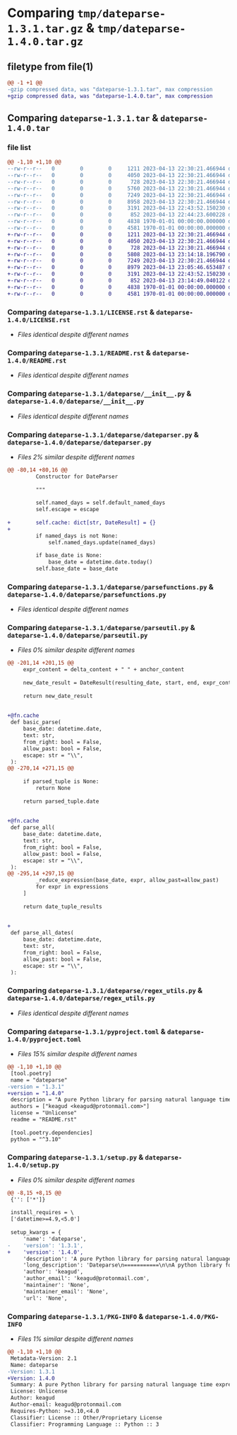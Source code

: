 # Comparing `tmp/dateparse-1.3.1.tar.gz` & `tmp/dateparse-1.4.0.tar.gz`

## filetype from file(1)

```diff
@@ -1 +1 @@
-gzip compressed data, was "dateparse-1.3.1.tar", max compression
+gzip compressed data, was "dateparse-1.4.0.tar", max compression
```

## Comparing `dateparse-1.3.1.tar` & `dateparse-1.4.0.tar`

### file list

```diff
@@ -1,10 +1,10 @@
--rw-r--r--   0        0        0     1211 2023-04-13 22:30:21.466944 dateparse-1.3.1/LICENSE.rst
--rw-r--r--   0        0        0     4050 2023-04-13 22:30:21.466944 dateparse-1.3.1/README.rst
--rw-r--r--   0        0        0      728 2023-04-13 22:30:21.466944 dateparse-1.3.1/dateparse/__init__.py
--rw-r--r--   0        0        0     5760 2023-04-13 22:30:21.466944 dateparse-1.3.1/dateparse/dateparser.py
--rw-r--r--   0        0        0     7249 2023-04-13 22:30:21.466944 dateparse-1.3.1/dateparse/parsefunctions.py
--rw-r--r--   0        0        0     8958 2023-04-13 22:30:21.466944 dateparse-1.3.1/dateparse/parseutil.py
--rw-r--r--   0        0        0     3191 2023-04-13 22:43:52.150230 dateparse-1.3.1/dateparse/regex_utils.py
--rw-r--r--   0        0        0      852 2023-04-13 22:44:23.600228 dateparse-1.3.1/pyproject.toml
--rw-r--r--   0        0        0     4838 1970-01-01 00:00:00.000000 dateparse-1.3.1/setup.py
--rw-r--r--   0        0        0     4581 1970-01-01 00:00:00.000000 dateparse-1.3.1/PKG-INFO
+-rw-r--r--   0        0        0     1211 2023-04-13 22:30:21.466944 dateparse-1.4.0/LICENSE.rst
+-rw-r--r--   0        0        0     4050 2023-04-13 22:30:21.466944 dateparse-1.4.0/README.rst
+-rw-r--r--   0        0        0      728 2023-04-13 22:30:21.466944 dateparse-1.4.0/dateparse/__init__.py
+-rw-r--r--   0        0        0     5808 2023-04-13 23:14:18.196790 dateparse-1.4.0/dateparse/dateparser.py
+-rw-r--r--   0        0        0     7249 2023-04-13 22:30:21.466944 dateparse-1.4.0/dateparse/parsefunctions.py
+-rw-r--r--   0        0        0     8979 2023-04-13 23:05:46.653487 dateparse-1.4.0/dateparse/parseutil.py
+-rw-r--r--   0        0        0     3191 2023-04-13 22:43:52.150230 dateparse-1.4.0/dateparse/regex_utils.py
+-rw-r--r--   0        0        0      852 2023-04-13 23:14:49.040122 dateparse-1.4.0/pyproject.toml
+-rw-r--r--   0        0        0     4838 1970-01-01 00:00:00.000000 dateparse-1.4.0/setup.py
+-rw-r--r--   0        0        0     4581 1970-01-01 00:00:00.000000 dateparse-1.4.0/PKG-INFO
```

### Comparing `dateparse-1.3.1/LICENSE.rst` & `dateparse-1.4.0/LICENSE.rst`

 * *Files identical despite different names*

### Comparing `dateparse-1.3.1/README.rst` & `dateparse-1.4.0/README.rst`

 * *Files identical despite different names*

### Comparing `dateparse-1.3.1/dateparse/__init__.py` & `dateparse-1.4.0/dateparse/__init__.py`

 * *Files identical despite different names*

### Comparing `dateparse-1.3.1/dateparse/dateparser.py` & `dateparse-1.4.0/dateparse/dateparser.py`

 * *Files 2% similar despite different names*

```diff
@@ -80,14 +80,16 @@
         Constructor for DateParser
 
         """
 
         self.named_days = self.default_named_days
         self.escape = escape
 
+        self.cache: dict[str, DateResult] = {}
+
         if named_days is not None:
             self.named_days.update(named_days)
 
         if base_date is None:
             base_date = datetime.date.today()
         self.base_date = base_date
```

### Comparing `dateparse-1.3.1/dateparse/parsefunctions.py` & `dateparse-1.4.0/dateparse/parsefunctions.py`

 * *Files identical despite different names*

### Comparing `dateparse-1.3.1/dateparse/parseutil.py` & `dateparse-1.4.0/dateparse/parseutil.py`

 * *Files 0% similar despite different names*

```diff
@@ -201,14 +201,15 @@
     expr_content = delta_content + " " + anchor_content
 
     new_date_result = DateResult(resulting_date, start, end, expr_content)
 
     return new_date_result
 
 
+@fn.cache
 def basic_parse(
     base_date: datetime.date,
     text: str,
     from_right: bool = False,
     allow_past: bool = False,
     escape: str = "\\",
 ):
@@ -270,14 +271,15 @@
 
     if parsed_tuple is None:
         return None
 
     return parsed_tuple.date
 
 
+@fn.cache
 def parse_all(
     base_date: datetime.date,
     text: str,
     from_right: bool = False,
     allow_past: bool = False,
     escape: str = "\\",
 ):
@@ -295,14 +297,15 @@
         _reduce_expression(base_date, expr, allow_past=allow_past)
         for expr in expressions
     ]
 
     return date_tuple_results
 
 
+
 def parse_all_dates(
     base_date: datetime.date,
     text: str,
     from_right: bool = False,
     allow_past: bool = False,
     escape: str = "\\",
 ):
```

### Comparing `dateparse-1.3.1/dateparse/regex_utils.py` & `dateparse-1.4.0/dateparse/regex_utils.py`

 * *Files identical despite different names*

### Comparing `dateparse-1.3.1/pyproject.toml` & `dateparse-1.4.0/pyproject.toml`

 * *Files 15% similar despite different names*

```diff
@@ -1,10 +1,10 @@
 [tool.poetry]
 name = "dateparse"
-version = "1.3.1"
+version = "1.4.0"
 description = "A pure Python library for parsing natural language time expressions, with minimal dependencies"
 authors = ["keagud <keagud@protonmail.com>"]
 license = "Unlicense"
 readme = "README.rst"
 
 [tool.poetry.dependencies]
 python = "^3.10"
```

### Comparing `dateparse-1.3.1/setup.py` & `dateparse-1.4.0/setup.py`

 * *Files 0% similar despite different names*

```diff
@@ -8,15 +8,15 @@
 {'': ['*']}
 
 install_requires = \
 ['datetime>=4.9,<5.0']
 
 setup_kwargs = {
     'name': 'dateparse',
-    'version': '1.3.1',
+    'version': '1.4.0',
     'description': 'A pure Python library for parsing natural language time expressions, with minimal dependencies',
     'long_description': 'Dateparse\n===========\n\nA python library for parsing natural language time descriptions. \n\nInstallation\n-------------\nDateparse is on PyPi; install with Pip: :code:`$ pip install dateparse`\n\nUsage\n------ \n>>> import dateparse\n>>> from datetime import date\n\n>>> # The main use case is extracting a single date from a string\n>>> dateparse.basic_parse(date.today(), "a week from friday")\nDateResult(date=datetime.date(2023, 2, 10), start=0, end=15, content=\'a week from fri\')\n\n>>> # by default the first (leftmost) encountered date is returned\n>>> dateparse.basic_parse(date.today(), "a week from thursday and a week from friday")\nDateResult(date=datetime.date(2023, 2, 9), start=0, end=15, content=\'a week from thu\') \n\n>>> # the from_right option changes this\n>>> dateparse.get_first(date.today(), "a week from thursday and a week from friday")\nDateResult(date=datetime.date(2023, 2, 10), start=0, end=15, content=\'a week from fri\')\n\n>>> # default behavior for all parse functions is to get the next future date matching the expression\n>>> # relative to the given base date\n>>> # this can be changed with the allow_past option\n>>> dateparse.basic_parse(date(1970, 9, 8), "january 1", allow_past=True)\nDateResult(date=datetime.date(1970, 1, 1), start=0, end=9, content=\' january 1\')\n\n>>> # parse_all gets all expressions in a list\n>>> dateparse.parse_all(date.today(), "a week from thursday and four days before march 11")\n[DateResult(date=datetime.date(2023, 2, 9), start=0, end=15, content=\'a week from thu\'), DateResult(date=datetime.date(2023, 3, 7), start=24, end=50, content=\'four days before march 11\')]\n\n>>> # the default return type for dates is a DateResult, a simple named tuple containing the date\'s info\n>>> # For convenience, there are also functions to just get the date\n>>> dateparse.basic_date_parse(date.today(), "february 9")\ndatetime.date(2023, 2, 9)\n\n>>> # parse_all_dates works in the same way\n>>> # a DateParser object holds a specified baseline date \n>>> # by default, assumes the baseline date is date.today()\n>>> parser = dateparse.DateParser() \n\n>>> # parses dates with a reference point of january 17, 2021 \n>>> parser_january = dateparse.DateParser(base_date = date(2021, 17, 1)) \n\n>>> # DateParser also supports named days by default\n>>> parser.get_first("four days after halloween 2024")\nDateResult(date=datetime.date(2024, 11, 4), start=0, end=31, content=\'four days after october 31 2024\')\n\n>>> # You can also define your own custom named days as a string dictionary and pass it into the parser\n>>> my_dates = {\'my birthday\' : \'june 11\'}\n>>> my_parser = dateparse.DateParser(named_days = my_dates)\n>>> my_parser.get_first("a month before my birthday")\nDateResult(date=datetime.date(2023, 5, 14), start=0, end=22, content=\'a month before june 11\')\n\n>>> # DateParser.get_first and DateParser.get_last are convenience wrappers around basic_parse\n>>> # to get the first or last expression, with the base date defined at initialization\n>>> my_parser.get_first("a week from thurs and two months after friday")\nDateResult(date=datetime.date(2023, 2, 9), start=0, end=15, content=\'a week from thu\')\n>>> my_parser.get_last("a week from thurs and two months after friday")\nDateResult(date=datetime.date(2023, 4, 3), start=21, end=42, content=\'two months after fri\')\n\n>>> # DateParser.get_all and DateParser.get_all_dates wrap parse_all and parse_all_dates\n>>> my_parser.get_all("a week from thurs and two months after friday")\n[DateResult(date=datetime.date(2023, 2, 9), start=0, end=15, content=\'a week from thu\'), DateResult(date=datetime.date(2023, 4, 3), start=21, end=42, content=\'two months after fri\')]\n>>> my_parser.get_all_dates("a week from thurs and two months after friday")\n[datetime.date(2023, 2, 9), datetime.date(2023, 4, 3)]\n\n\nOther Info\n----------\n**This project is under active development.** The core API is unlikely to change much at this point, but the under-the-hood details are still very much in flux. \n\nDateparse requires Python 3.10 or higher, thanks the author\'s neurotic devotion to type annotations. \n',
     'author': 'keagud',
     'author_email': 'keagud@protonmail.com',
     'maintainer': 'None',
     'maintainer_email': 'None',
     'url': 'None',
```

### Comparing `dateparse-1.3.1/PKG-INFO` & `dateparse-1.4.0/PKG-INFO`

 * *Files 1% similar despite different names*

```diff
@@ -1,10 +1,10 @@
 Metadata-Version: 2.1
 Name: dateparse
-Version: 1.3.1
+Version: 1.4.0
 Summary: A pure Python library for parsing natural language time expressions, with minimal dependencies
 License: Unlicense
 Author: keagud
 Author-email: keagud@protonmail.com
 Requires-Python: >=3.10,<4.0
 Classifier: License :: Other/Proprietary License
 Classifier: Programming Language :: Python :: 3
```


